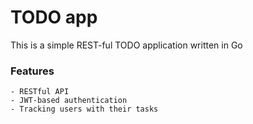 # TODO app

This is a simple REST-ful TODO application written in Go

### Features
    - RESTful API
    - JWT-based authentication
    - Tracking users with their tasks